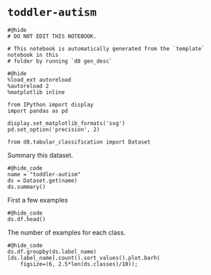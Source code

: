 # `toddler-autism`

```{.python .input}
#@hide
# DO NOT EDIT THIS NOTEBOOK.

# This notebook is automatically generated from the `template` notebook in this
# folder by running `d8 gen_desc`
```


```{.python .input}
#@hide
%load_ext autoreload
%autoreload 2
%matplotlib inline

from IPython import display
import pandas as pd

display.set_matplotlib_formats('svg')
pd.set_option('precision', 2)

from d8.tabular_classification import Dataset
```

Summary this dataset.

```{.python .input}
#@hide_code
name = "toddler-autism"
ds = Dataset.get(name)
ds.summary()
```

First a few examples

```{.python .input}
#@hide_code
ds.df.head()
```

The number of examples for each class.

```{.python .input}
#@hide_code
ds.df.groupby(ds.label_name)[ds.label_name].count().sort_values().plot.barh(
    figsize=(6, 2.5*len(ds.classes)/10));
```
